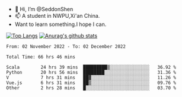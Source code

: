 - 👋 Hi, I’m @SeddonShen
- 📫 A student in NWPU,Xi'an China.
- Want to learn something.I hope I can.

[![Top Langs](https://github-readme-stats.vercel.app/api/top-langs?username=seddonshen&show_icons=true&locale=en&layout=compact&hide=html&langs_count=8)](https://github.com/SeddonShen/)
[![Anurag's github stats](https://github-readme-stats.vercel.app/api?username=SeddonShen&count_private=true&show_icons=true)](https://github.com/anuraghazra/github-readme-stats)
<!--START_SECTION:waka-->

```text
From: 02 November 2022 - To: 02 December 2022

Total Time: 66 hrs 46 mins

Scala        24 hrs 39 mins  █████████▒░░░░░░░░░░░░░░░   36.92 %
Python       20 hrs 56 mins  ████████░░░░░░░░░░░░░░░░░   31.36 %
V            7 hrs 31 mins   ██▓░░░░░░░░░░░░░░░░░░░░░░   11.26 %
Vue.js       6 hrs 31 mins   ██▒░░░░░░░░░░░░░░░░░░░░░░   09.76 %
Other        2 hrs 28 mins   █░░░░░░░░░░░░░░░░░░░░░░░░   03.70 %
```

<!--END_SECTION:waka-->


<!---
SeddonShen/SeddonShen is a ✨ special ✨ repository because its `README.md` (this file) appears on your GitHub profile.
You can click the Preview link to take a look at your changes.
--->
